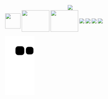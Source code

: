 <div align="center"></div>
  
<img src = "chainsaw.gif" width = "300px" align = "right">

<div style="display: inline_block"><br>
  
  <img align="center" height="50" width="50" img src="https://cdn.jsdelivr.net/gh/devicons/devicon/icons/java/java-original.svg" />
  <img align="center" height="70" width="90" img src="https://cdn.jsdelivr.net/gh/devicons/devicon/icons/python/python-original.svg" />
  <img align="center" height="70" width="90" img src="https://cdn.jsdelivr.net/gh/devicons/devicon/icons/html5/html5-original.svg" />
  <img align="center" height="70" wdth="90" img src="https://cdn.jsdelivr.net/gh/devicons/devicon/icons/css3/css3-original.svg" />
  <img align="center" height="70" wdth="90" img src="https://cdn.jsdelivr.net/gh/devicons/devicon/icons/arduino/arduino-original.svg" />
  <img align="center" height="70" wdth="90" img src="https://cdn.jsdelivr.net/gh/devicons/devicon/icons/vscode/vscode-original.svg" />
  <img align="center" height="70" wth="90" img src="https://cdn.jsdelivr.net/gh/devicons/devicon/icons/github/github-original.svg" />
  
 </div>
  
  ![Snake animation](https://github.com/rafaballerini/rafaballerini/blob/output/github-contribution-grid-snake.svg)
